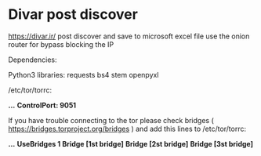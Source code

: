 # Divar post discover

https://divar.ir/ post discover and save to microsoft excel file
use the onion router for bypass blocking the IP

Dependencies:

Python3 libraries:
  requests
  bs4
  stem
  openpyxl

/etc/tor/torrc:

**...**
**ControlPort: 9051**


If you have trouble connecting to the tor please check bridges ( https://bridges.torproject.org/bridges )
and add this lines to /etc/tor/torrc:

**...**
**UseBridges 1**
**Bridge [1st bridge]**
**Bridge [2st bridge]**
**Bridge [3st bridge]**



